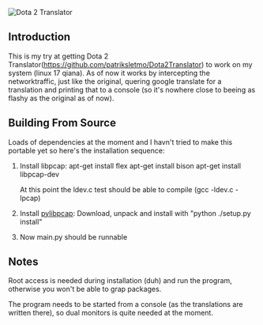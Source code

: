 ![Dota 2 Translator](http://i.imgur.com/9yz2hyY.png)

## Introduction

This is my try at getting Dota 2 Translator(https://github.com/patriksletmo/Dota2Translator) to work on my system (linux 17 qiana). As of now it works by intercepting the networktraffic, just like the original, quering google translate for a translation and printing that to a console (so it's nowhere close to beeing as flashy as the original as of now). 

## Building From Source

Loads of dependencies at the moment and I havn't tried to make this portable yet so here's the installation sequence:

1. Install libpcap:
   apt-get install flex
   apt-get install bison
   apt-get install libpcap-dev
   
   At this point the ldev.c test should be able to compile (gcc -ldev.c -lpcap)

2. Install [pylibpcap](http://sourceforge.net/projects/pylibpcap/):
   Download, unpack and install with "python ./setup.py install"

3. Now main.py should be runnable

## Notes
Root access is needed during installation (duh) and run the program, otherwise you won't be able to grap packages.

The program needs to be started from a console (as the translations are written there), so dual monitors is quite needed at the moment.